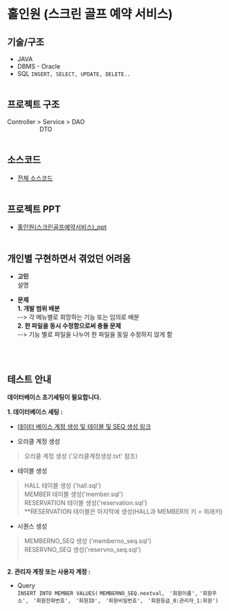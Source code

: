 # 홀인원 (스크린 골프 예약 서비스)
## 기술/구조
* JAVA 
* DBMS - Oracle
* SQL
    `INSERT, SELECT, UPDATE, DELETE..`
<br><br>

## 프로젝트 구조
Controller > Service > DAO
<br>&nbsp;&nbsp;&nbsp;&nbsp;&nbsp;&nbsp;&nbsp;&nbsp;&nbsp;&nbsp;&nbsp;&nbsp;&nbsp;&nbsp;&nbsp;&nbsp;&nbsp;&nbsp;&nbsp;DTO
<br><br>

## 소스코드 
* [전체 소스코드](https://github.com/HS0430/miniProject)
<br><br>

## 프로젝트 PPT 
* [홀인원(스크린골프예약서비스)_ppt](https://docs.google.com/presentation/d/1q1pshaego0XhFUD0TwTGYZd-mw4B8lcc/edit?usp=sharing&ouid=103852431009940089839&rtpof=true&sd=true)
<br><br>

## 개인별 구현하면서 겪었던 어려움 
* **고민** <br>
설명<br>

* **문제** <br>
<b>1. 개발 범위 배분<br></b>
--> 각 메뉴별로 희망하는 기능 또는 임의로 배분<br>
<b>2. 한 파일을 동시 수정함으로써 충돌 문제<br></b>
--> 기능 별로 파일을 나누어 한 파일을 동일 수정하지 않게 함
<br>
<br>



## 테스트 안내 
**데이터베이스 초기세팅이 필요합니다.** 

**1. 데이터베이스 세팅 :**
* [데이터 베이스 계정 생성 및 테이블 및 SEQ 생성 링크](https://github.com/HS0430/miniProject/tree/main/sql)

* 오라클 계정 생성
>오라클 계정 생성 ('오라클계정생성.txt' 참조)

* 테이블 생성
> HALL 테이블 생성 ('hall.sql') <br>
> MEMBER 테이블 생성('member.sql') <br>
> RESERVATION 테이블 생성('reservation.sql')<br>
**RESERVATION 테이블은 마지막에 생성(HALL과 MEMBER의 키 = 외래키)<br>

* 시퀀스 생성
> MEMBERNO_SEQ 생성 ('memberno_seq.sql') <br>
> RESERVNO_SEQ 생성('reservno_seq.sql') <br><br>

**2. 관리자 계정 또는 사용자 계정 :** 
* Query<br> 
`INSERT INTO MEMBER VALUES(`
`MEMBERNO_SEQ.nextval, `
`'회원이름',`
`'회원주소', `
`'회원전화번호', `
`'회원ID', `
`'회원비밀번호', `
`'회원등급_0:관리자_1:회원')`
<br><br>
